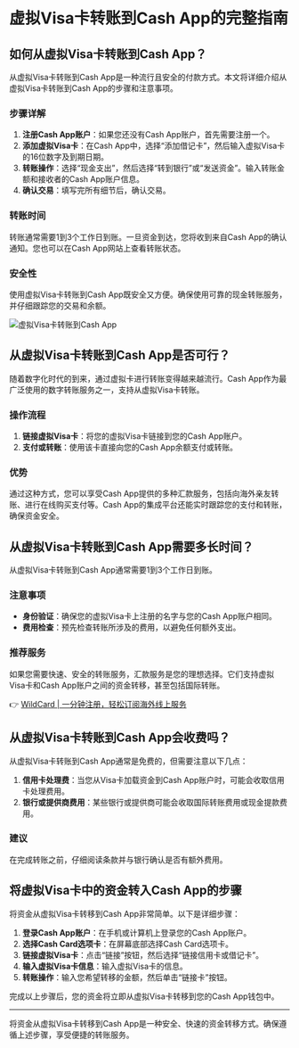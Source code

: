 # 虚拟Visa卡转账到Cash App的完整指南

## 如何从虚拟Visa卡转账到Cash App？

从虚拟Visa卡转账到Cash App是一种流行且安全的付款方式。本文将详细介绍从虚拟Visa卡转账到Cash App的步骤和注意事项。

### 步骤详解

1. **注册Cash App账户**：如果您还没有Cash App账户，首先需要注册一个。
2. **添加虚拟Visa卡**：在Cash App中，选择“添加借记卡”，然后输入虚拟Visa卡的16位数字及到期日期。
3. **转账操作**：选择“现金支出”，然后选择“转到银行”或“发送资金”。输入转账金额和接收者的Cash App账户信息。
4. **确认交易**：填写完所有细节后，确认交易。

### 转账时间

转账通常需要1到3个工作日到账。一旦资金到达，您将收到来自Cash App的确认通知。您也可以在Cash App网站上查看转账状态。

### 安全性

使用虚拟Visa卡转账到Cash App既安全又方便。确保使用可靠的现金转账服务，并仔细跟踪您的交易和余额。

![虚拟Visa卡转账到Cash App](https://bbtdd.com/img/74643507560034.webp)

## 从虚拟Visa卡转账到Cash App是否可行？

随着数字化时代的到来，通过虚拟卡进行转账变得越来越流行。Cash App作为最广泛使用的数字转账服务之一，支持从虚拟Visa卡转账。

### 操作流程

1. **链接虚拟Visa卡**：将您的虚拟Visa卡链接到您的Cash App账户。
2. **支付或转账**：使用该卡直接向您的Cash App余额支付或转账。

### 优势

通过这种方式，您可以享受Cash App提供的多种汇款服务，包括向海外亲友转账、进行在线购买支付等。Cash App的集成平台还能实时跟踪您的支付和转账，确保资金安全。

## 从虚拟Visa卡转账到Cash App需要多长时间？

从虚拟Visa卡转账到Cash App通常需要1到3个工作日到账。

### 注意事项

- **身份验证**：确保您的虚拟Visa卡上注册的名字与您的Cash App账户相同。
- **费用检查**：预先检查转账所涉及的费用，以避免任何额外支出。

### 推荐服务

如果您需要快速、安全的转账服务，汇款服务是您的理想选择。它们支持虚拟Visa卡和Cash App账户之间的资金转移，甚至包括国际转账。

👉 [WildCard | 一分钟注册，轻松订阅海外线上服务](https://bbtdd.com/WildCard)

## 从虚拟Visa卡转账到Cash App会收费吗？

从虚拟Visa卡转账到Cash App通常是免费的，但需要注意以下几点：

1. **信用卡处理费**：当您从Visa卡加载资金到Cash App账户时，可能会收取信用卡处理费用。
2. **银行或提供商费用**：某些银行或提供商可能会收取国际转账费用或现金提款费用。

### 建议

在完成转账之前，仔细阅读条款并与银行确认是否有额外费用。

## 将虚拟Visa卡中的资金转入Cash App的步骤

将资金从虚拟Visa卡转移到Cash App非常简单。以下是详细步骤：

1. **登录Cash App账户**：在手机或计算机上登录您的Cash App账户。
2. **选择Cash Card选项卡**：在屏幕底部选择Cash Card选项卡。
3. **链接虚拟Visa卡**：点击“链接”按钮，然后选择“链接信用卡或借记卡”。
4. **输入虚拟Visa卡信息**：输入虚拟Visa卡的信息。
5. **转账操作**：输入您希望转移的金额，然后单击“链接卡”按钮。

完成以上步骤后，您的资金将立即从虚拟Visa卡转移到您的Cash App钱包中。

---

将资金从虚拟Visa卡转移到Cash App是一种安全、快速的资金转移方式。确保遵循上述步骤，享受便捷的转账服务。